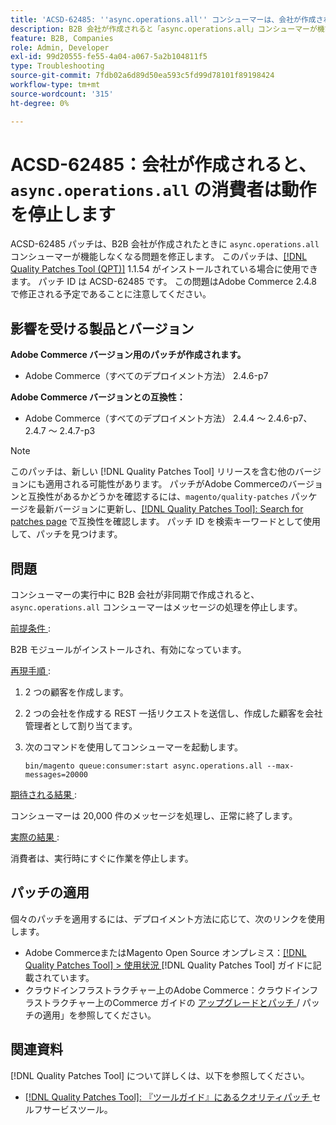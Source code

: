 ```yaml
---
title: 'ACSD-62485: ''async.operations.all'' コンシューマーは、会社が作成されると動作を停止します'
description: B2B 会社が作成されると「async.operations.all」コンシューマーが機能しなくなるAdobe Commerceの問題を修正するために、ACSD-62485 パッチを適用します。
feature: B2B, Companies
role: Admin, Developer
exl-id: 99d20555-fe55-4a04-a067-5a2b104811f5
type: Troubleshooting
source-git-commit: 7fdb02a6d89d50ea593c5fd99d78101f89198424
workflow-type: tm+mt
source-wordcount: '315'
ht-degree: 0%

---
```


# ACSD-62485：会社が作成されると、`async.operations.all` の消費者は動作を停止します

ACSD-62485 パッチは、B2B 会社が作成されたときに `async.operations.all` コンシューマーが機能しなくなる問題を修正します。 このパッチは、[[!DNL Quality Patches Tool (QPT)]](/help/tools/quality-patches-tool/quality-patches-tool-to-self-serve-quality-patches.md) 1.1.54 がインストールされている場合に使用できます。 パッチ ID は ACSD-62485 です。 この問題はAdobe Commerce 2.4.8 で修正される予定であることに注意してください。

## 影響を受ける製品とバージョン

**Adobe Commerce バージョン用のパッチが作成されます。**

* Adobe Commerce（すべてのデプロイメント方法） 2.4.6-p7

**Adobe Commerce バージョンとの互換性：**

* Adobe Commerce（すべてのデプロイメント方法） 2.4.4 ～ 2.4.6-p7、2.4.7 ～ 2.4.7-p3

>[!NOTE]
>
>このパッチは、新しい [!DNL Quality Patches Tool] リリースを含む他のバージョンにも適用される可能性があります。 パッチがAdobe Commerceのバージョンと互換性があるかどうかを確認するには、`magento/quality-patches` パッケージを最新バージョンに更新し、[[!DNL Quality Patches Tool]: Search for patches page](https://experienceleague.adobe.com/tools/commerce-quality-patches/index.html) で互換性を確認します。 パッチ ID を検索キーワードとして使用して、パッチを見つけます。

## 問題

コンシューマーの実行中に B2B 会社が非同期で作成されると、`async.operations.all` コンシューマーはメッセージの処理を停止します。

<u> 前提条件 </u>:

B2B モジュールがインストールされ、有効になっています。

<u> 再現手順 </u>:

1. 2 つの顧客を作成します。
1. 2 つの会社を作成する REST 一括リクエストを送信し、作成した顧客を会社管理者として割り当てます。
1. 次のコマンドを使用してコンシューマーを起動します。

   ``` bin/magento queue:consumer:start async.operations.all --max-messages=20000 ```

<u> 期待される結果 </u>:

コンシューマーは 20,000 件のメッセージを処理し、正常に終了します。

<u> 実際の結果 </u>:

消費者は、実行時にすぐに作業を停止します。

## パッチの適用

個々のパッチを適用するには、デプロイメント方法に応じて、次のリンクを使用します。

* Adobe CommerceまたはMagento Open Source オンプレミス：[[!DNL Quality Patches Tool] > 使用状況 ](/help/tools/quality-patches-tool/usage.md)[!DNL Quality Patches Tool] ガイドに記載されています。
* クラウドインフラストラクチャー上のAdobe Commerce：クラウドインフラストラクチャー上のCommerce ガイドの [ アップグレードとパッチ ](https://experienceleague.adobe.com/docs/commerce-cloud-service/user-guide/develop/upgrade/apply-patches.html)/ パッチの適用」を参照してください。

## 関連資料

[!DNL Quality Patches Tool] について詳しくは、以下を参照してください。

* [[!DNL Quality Patches Tool]: 『ツールガイド』にあるクオリティパッチ ](/help/tools/quality-patches-tool/quality-patches-tool-to-self-serve-quality-patches.md) セルフサービスツール。
